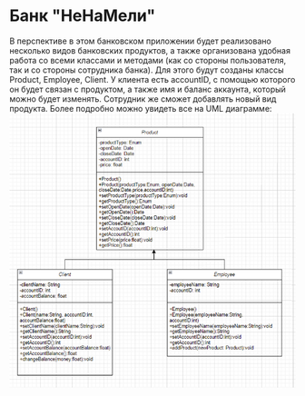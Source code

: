 # Банк "НеНаМели"
В перспективе в этом банковском приложении будет реализовано несколько видов банковских продуктов, а также организована удобная работа со всеми классами и методами (как со стороны пользователя, так и со стороны сотрудника банка). Для этого будут созданы классы Product, Employee, Client. У клиента есть accountID, с помощью которого он будет связан с продуктом, а также имя и баланс аккаунта, который можно будет изменять. Сотрудник же сможет добавлять новый вид продукта. Более подробно можно увидеть все на UML диаграмме:
![img.png](img.png)